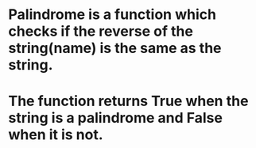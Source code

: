 # Palindrome is a function which checks if the reverse of the string(name) is the same as the string.
# The function returns True when the string is a palindrome and False when it is not.
